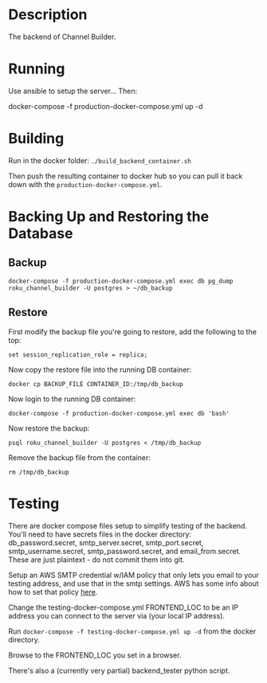 # Description

The backend of Channel Builder.

# Running

Use ansible to setup the server...  Then:

docker-compose -f production-docker-compose.yml up -d

# Building

Run in the docker folder: `./build_backend_container.sh`

Then push the resulting container to docker hub so you can pull it back down with the `production-docker-compose.yml`.

# Backing Up and Restoring the Database

## Backup

`docker-compose -f production-docker-compose.yml exec db pg_dump roku_channel_builder -U postgres > ~/db_backup`

## Restore

First modify the backup file you're going to restore, add the following to the top:

`set session_replication_role = replica;`

Now copy the restore file into the running DB container:

`docker cp BACKUP_FILE CONTAINER_ID:/tmp/db_backup`

Now login to the running DB container:

`docker-compose -f production-docker-compose.yml exec db 'bash'`

Now restore the backup:

`psql roku_channel_builder -U postgres < /tmp/db_backup`

Remove the backup file from the container:

`rm /tmp/db_backup`

# Testing

There are docker compose files setup to simplify testing of the backend.  You'll need to have secrets files in the docker directory: db_password.secret, smtp_server.secret, smtp_port.secret, smtp_username.secret, smtp_password.secret, and email_from.secret.  These are just plaintext - do not commit them into git.

Setup an AWS SMTP credential w/IAM policy that only lets you email to your testing address, and use that in the smtp settings.  AWS has some info about how to set that policy [here](https://docs.aws.amazon.com/ses/latest/dg/control-user-access.html).

Change the testing-docker-compose.yml FRONTEND_LOC to be an IP address you can connect to the server via (your local IP address).

Run `docker-compose -f testing-docker-compose.yml up -d` from the docker directory.

Browse to the FRONTEND_LOC you set in a browser.

There's also a (currently very partial) backend_tester python script.
